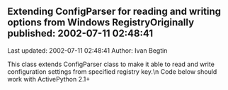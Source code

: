 ## Extending ConfigParser for reading and writing options from Windows RegistryOriginally published: 2002-07-11 02:48:41 
Last updated: 2002-07-11 02:48:41 
Author: Ivan Begtin 
 
This class extends ConfigParser class to make it able to read and write configuration settings from specified registry key.\n  Code below should work with ActivePython 2.1+
